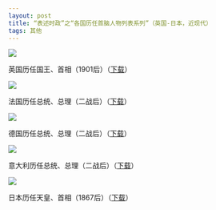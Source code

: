 ```yaml
---
layout: post
title: “表述时政”之“各国历任首脑人物列表系列”（英国-日本，近现代）
tags: 其他
---
```


![](http://ohfv138uq.bkt.clouddn.com/biaoshu2-1.jpg-700)

英国历任国王、首相（1901后）（[下载](http://ohfv73q5z.bkt.clouddn.com/yingguo.doc)）

![](http://ohfv138uq.bkt.clouddn.com/biaoshu2-2.jpg-700)

法国历任总统、总理（二战后）（[下载](http://ohfv73q5z.bkt.clouddn.com/faguo.doc)）

![](http://ohfv138uq.bkt.clouddn.com/biaoshu2-3.jpg-700)

德国历任总统、总理（二战后）（[下载](http://ohfv73q5z.bkt.clouddn.com/deguo.doc)）

![](http://ohfv138uq.bkt.clouddn.com/biaoshu2-4.jpg-700)

意大利历任总统、总理（二战后）（[下载](http://ohfv73q5z.bkt.clouddn.com/yidali.doc)）

![](http://ohfv138uq.bkt.clouddn.com/biaoshu2-5.jpg-700)

日本历任天皇、首相（1867后）（[下载](http://ohfv73q5z.bkt.clouddn.com/riben.doc)）

